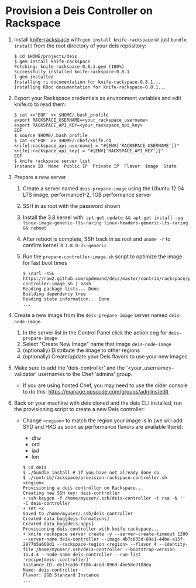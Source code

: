 Provision a Deis Controller on Rackspace
========================================

1. Install [knife-rackspace][kniferack] with `gem install knife-rackspace` or just `bundle install` from the root directory of your deis repository:

    ```console
    $ cd $HOME/projects/deis
    $ gem install knife-rackspace
    Fetching: knife-rackspace-0.8.1.gem (100%)
    Successfully installed knife-rackspace-0.8.1
    1 gem installed
    Installing ri documentation for knife-rackspace-0.8.1...
    Installing RDoc documentation for knife-rackspace-0.8.1...
    ```

1. Export your Rackspace credentials as environment variables and edit knife.rb to read them:

    ```console
    $ cat <<'EOF' >> $HOME/.bash_profile
    export RACKSPACE_USERNAME=<your_rackspace_username>
    export RACKSPACE_API_KEY=<your_rackspace_api_key>
    EOF
    $ source $HOME/.bash_profile
    $ cat <<'EOF' >> $HOME/.chef/knife.rb
    knife[:rackspace_api_username] = "#{ENV['RACKSPACE_USERNAME']}"
    knife[:rackspace_api_key] = "#{ENV['RACKSPACE_API_KEY']}"
    EOF
    $ knife rackspace server list
    Instance ID  Name  Public IP  Private IP  Flavor  Image  State
    ```

1. Prepare a new server
    1. Create a server named `deis-prepare-image` using the Ubuntu 12.04 LTS image, performance1-2, 1GB performance server
    1. SSH in as root with the password shown
    1. Install the 3.8 kernel with: ```apt-get update && apt-get install -yq linux-image-generic-lts-raring linux-headers-generic-lts-raring && reboot```
    1. After reboot is complete, SSH back in as root and `uname -r` to confirm kernel is `3.8.0-35-generic`
    1. Run the `prepare-controller-image.sh` script to optimize the image for fast boot times

        ```console
        $ \curl -sSL https://raw2.github.com/opdemand/deis/master/contrib/rackspace/prepare-controller-image.sh | bash
        Reading package lists... Done
        Building dependency tree
        Reading state information... Done
        ...
        ```

1. Create a new image from the `deis-prepare-image` server named `deis-node-image`.
    1. In the server list in the Control Panel click the action cog for `deis-prepare-image`
    1. Select "Create New Image" name that image `deis-node-image`
    1. (optionally) Distribute the image to other regions
    1. (optionally) Create/update your Deis flavors to use your new images

1. Make sure to add the 'deis-controller' and the '<your_username>-validator' usernames to the Chef 'admins' group.
    * If you are using hosted Chef, you may need to use the older console to do this: <https://manage.opscode.com/groups/admins/edit>

1. Back on your machine with deis cloned and the deis CLI installed, run the provisioning script to create a new Deis controller:
    * Change ```<region>``` to match the region your image is in (we will add SYD and HKG as soon as performance flavors are available there):
        * dfw
        * ord
        * iad
        * lon

        ```console
        $ cd deis
        $ ./bundle install # if you have not already done so
        $ ./contrib/rackspace/provision-rackspace-controller.sh <region>
        Provisioning a deis controller on Rackspace...
        Creating new SSH key: deis-controller
        + ssh-keygen -f /home/myuser/.ssh/deis-controller -t rsa -N '' -C deis-controller
        + set +x
        Saved to /home/myuser/.ssh/deis-controller
        Created data_bag[deis-formations]
        Created data_bag[deis-apps]
        Provisioning deis-controller with knife rackspace...
        + knife rackspace server create -y --server-create-timeout 1200 --server-name deis-controller --image 4b7c635d-89e1-44be-a15f-2877b5a660d1 --rackspace-region <region> --flavor 4 --identity-file /home/myuser/.ssh/deis-controller --bootstrap-version 11.4.4 --node-name deis-controller --run-list 'recipe[deis::controller]'
        Instance ID: de17ca36-f186-4cdd-8969-4be58e7108ea
        Name: deis-controller
        Flavor: 2GB Standard Instance
        ...
        ```

[kniferack]: http://docs.opscode.com/plugin_knife_rackspace.html
